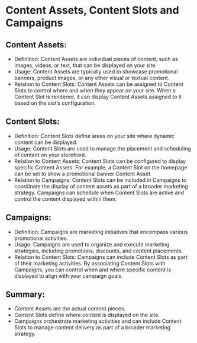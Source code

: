 # Content Assets, Content Slots and Campaigns

## Content Assets:
- Definition: Content Assets are individual pieces of content, such as images, videos, or text, that can be displayed on your site.
- Usage: Content Assets are typically used to showcase promotional banners, product images, or any other visual or textual content.
- Relation to Content Slots: Content Assets can be assigned to Content Slots to control where and when they appear on your site. When a Content Slot is rendered, it can display Content Assets assigned to it based on the slot’s configuration.
## Content Slots:
- Definition: Content Slots define areas on your site where dynamic content can be displayed.
- Usage: Content Slots are used to manage the placement and scheduling of content on your storefront.
- Relation to Content Assets: Content Slots can be configured to display specific Content Assets. For example, a Content Slot on the homepage can be set to show a promotional banner Content Asset.
- Relation to Campaigns: Content Slots can be included in Campaigns to coordinate the display of content assets as part of a broader marketing strategy. Campaigns can schedule when Content Slots are active and control the content displayed within them.
## Campaigns:
- Definition: Campaigns are marketing initiatives that encompass various promotional activities.
- Usage: Campaigns are used to organize and execute marketing strategies, including promotions, discounts, and content placements.
- Relation to Content Slots: Campaigns can include Content Slots as part of their marketing activities. By associating Content Slots with Campaigns, you can control when and where specific content is displayed to align with your campaign goals.
## Summary:
- Content Assets are the actual content pieces.
- Content Slots define where content is displayed on the site.
- Campaigns orchestrate marketing activities and can include Content Slots to manage content delivery as part of a broader marketing strategy.